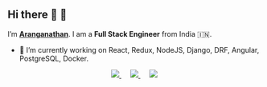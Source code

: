 
<!--
**arangates/arangates** is a ✨ _special_ ✨ repository because its `README.md` (this file) appears on your GitHub profile.

Here are some ideas to get you started:

- 🔭 I’m currently working on ...
- 🌱 I’m currently learning ...
- 👯 I’m looking to collaborate on ...
- 🤔 I’m looking for help with ...
- 💬 Ask me about ...
- 📫 How to reach me: ...
- 😄 Pronouns: ...
- ⚡ Fun fact: ...
-->


## Hi there 👋 :pray: 
I’m <b>[Aranganathan](http://arangates.github.io/)</b>. I am a <b>Full Stack Engineer</b> from India :india:.
- 🔭 I’m currently working on React, Redux, NodeJS, Django, DRF, Angular, PostgreSQL, Docker. 

<p align="center">
    <a href="http://arangates.github.io/" alt="portfolio">
        <img src="https://img.shields.io/badge/Portfolio-aranga-brightgreen.svg" />
    </a>&emsp;
    <a href="https://www.linkedin.com/in/arangates/" alt="LinkedIn">
        <img src="https://img.shields.io/badge/-Aranga-blue?style=social&logo=Linkedin&logoColor=blue" />
    </a>&emsp;
    <a href="mailto:arangates@gmail.com" alt="LinkedIn">
        <img src="https://img.shields.io/badge/-GMail-c14438?style=social&logo=Gmail&logoColor=red" />
    </a>
</p>
